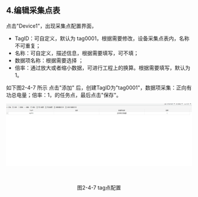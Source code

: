 ## 4.编辑采集点表

点击"Device1"，出现采集点配置界面，

- TagID：可自定义，默认为  tag0001，根据需要修改，设备采集点表内，名称不可重复；
- 名称：可自定义，描述信息，根据需要填写，可不填；
- 数据项名称：根据需要选择 ；
- 倍率：通过放大或者缩小数据，可进行工程上的换算。根据需要填写，默认为1。

如下图2-4-7 所示  点击"添加" 后，创建TagID为"tag0001"，数据项采集：正向有功总电量；倍率：1，的任务点，最后点击"保存"。

![](assets/tag配置.png)

​					

<center>图2-4-7 tag点配置</center>

